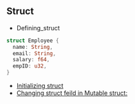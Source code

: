 ## Struct
- Defining_struct
```rust
struct Employee {
  name: String,
  email: String,
  salary: f64,
  empID: u32,
}
```
- [Initializing struct](Initializing_struct.md)
- [Changing struct feild in Mutable struct:](Mutable_Struct)
